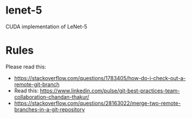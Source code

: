 # lenet-5
CUDA implementation of LeNet-5

# Rules
Please read this: 
- https://stackoverflow.com/questions/1783405/how-do-i-check-out-a-remote-git-branch 
- Read this: https://www.linkedin.com/pulse/git-best-practices-team-collaboration-chandan-thakur/
- https://stackoverflow.com/questions/28163022/merge-two-remote-branches-in-a-git-repository 
